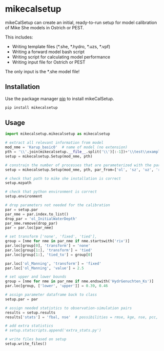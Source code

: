 # mikecalsetup

mikeCalSetup can create an initial, ready-to-run setup for model calibration of Mike She models in Ostrich or PEST. 

This includes:
- Writing template files (*.she, *.hydro, *.uzs, *.vpf)
- Writing a forward model bash script
- Writing script for calculating model performance
- Writing input file for Ostrich or PEST

The only input is the *.she model file!

## Installation

Use the package manager [pip](https://pip.pypa.io/en/stable/) to install mikeCalSetup.

```bash
pip install mikecalsetup
```

## Usage

```python
import mikecalsetup.mikecalsetup as mikecalsetup

# extract all relevant information from model
mod_nme = 'Karup_basic0'  # name of model (no extension)
pth = '\\'.join(mikecalsetup.__file__.split('\\')[:-1])+'\\test\\example_models\\Karup\\Karup_Basic'  # relative path to model
setup = mikecalsetup.Setup(mod_nme, pth)

# constrain the number of processes that are parameterized with the par_from variable
setup = mikecalsetup.Setup(mod_nme, pth, par_from=['ol', 'sz', 'uz', 'river'])  # possibilites ['lu', 'ol', 'sz', 'uz', 'river']

# check that path to mike she installation is correct
setup.mzpath

# check that python environment is correct
setup.environment

# drop parameters not needed for the calibration
par = setup.par
par_nme = par.index.to_list()
drop_par = 'ol_InitialWaterDepth'
par_nme.remove(drop_par)
par = par.loc[par_nme]

# set transform ['none', 'fixed', 'tied'], 
group = [nme for nme in par_nme if nme.startswith('riv')]
par.loc[group[0], 'transform'] = 'none'
par.loc[group[1:], 'transform'] = 'tied'
par.loc[group[1:], 'tied_to'] = group[0]

par.loc['ol_Manning', 'transform'] = 'fixed'
par.loc['ol_Manning', 'value'] = 2.5

# set upper and lower bounds
group = [nme for nme in par_nme if nme.endswith('HydrGenuchten_Ks')]
par.loc[group, ['lower', 'upper']] = 0.39, 0.46

# assign parameter dataframe back to class
setup.par = par

# assign needed statistics to observation-simulation pairs
results = setup.results
results['stats'] = 'fbal, nse'  # possibilities = rmse, kge, nse, pcc, fbal delimited with comma 

# add extra statistics
# setup.statscripts.append('extra_stats.py')

# write files based on setup
setup.write_files()

```